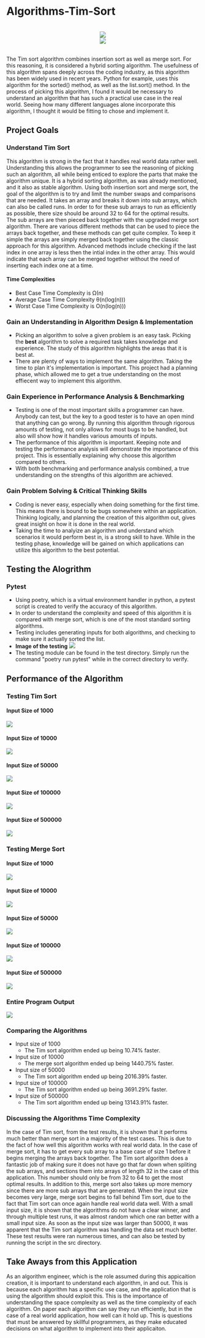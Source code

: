 # Algorithms-Tim-Sort
<div align="center">
  <br>
  <img src="https://github.com/BabyKangaroo117/Frugl-APP/assets/13011373/b5efcc9f-946b-44ee-88cb-0036170282ff">
  <br>
  <a href="https://github.com/justyden/Algorithms-Tim-Sort/graphs/contributors" alt="Contributors">
        <img src="https://img.shields.io/badge/Contributors-1-blue" /></a>
  <br>
  <br>
 </div>

The Tim sort algorithm combines insertion sort as well as merge sort. For this reasoning, it is considered a hybrid sorting algorithm. The usefulness of this algorithm spans deeply across the coding industry, as this algorithm has been widely used in recent years. Python for example, uses this algorithm for the sorted() method, as well as the list.sort() method. In the process of picking this algorithm, I found it would be necessary to understand an algorithm that has such a practical use case in the real world. Seeing how many different languages alone incorporate this algorithm, I thought it would be fitting to chose and implement it.
## Project Goals

### Understand Tim Sort
This algorithm is strong in the fact that it handles real world data rather well. Understanding this allows the programmer to see the reasoning of picking such an algorithm, all while being enticed to explore the parts that make the algorithm unique. It is a hybrid sorting algorithm, as was already mentioned, and it also as stable algorithm. Using both insertion sort and merge sort, the goal of the algorithm is to try and limit the number swaps and comparisons that are needed. It takes an array and breaks it down into sub arrays, which can also be called runs. In order to for these sub arrays to run as efficiently as possible, there size should be around 32 to 64 for the optimal results. The sub arrays are then pieced back together with the upgraded merge sort algorithm. There are various different methods that can be used to piece the arrays back together, and these methods can get quite complex. To keep it simple the arrays are simply merged back together using the classic approach for this algorithm. Advanced methods include checking if the last index in one array is less then the intial index in the other array. This would indicate that each array can be merged together without the need of inserting each index one at a time.

#### Time Complexities
- Best Case Time Complexity is Ω(n)
- Average Case Time Complexity θ(n(log(n)))
- Worst Case Time Complexity is O(n(log(n)))

### Gain an Understanding in Algorithm Design & Implementation
- Picking an algorithm to solve a given problem is an easy task. Picking the __best__ algorithm to solve a required task takes knowledge and experience. The study of this algorithm highlights the areas that it is best at.
- There are plenty of ways to implement the same algorithm. Taking the time to plan it's implementation is important. This project had a planning phase, which allowed me to get a true understanding on the most effiecent way to implement this algorithm.

### Gain Experience in Performance Analysis & Benchmarking
- Testing is one of the most important skills a programmer can have. Anybody can test, but the key to a good tester is to have an open mind that anything can go wrong. By running this algorithm through rigorous amounts of testing, not only allows for most bugs to be handled, but also will show how it handles various amounts of inputs.
- The performance of this algorithm is important. Keeping note and testing the performance analysis will demonstrate the importance of this project. This is essentially explaining why choose this algorithm compared to others.
- With both benchmarking and performance analysis combined, a true understanding on the strengths of this algorithm are achieved.

### Gain Problem Solving & Critical Thinking Skills
- Coding is never easy, especially when doing something for the first time. This means there is bound to be bugs somewhere within an application. Thinking logically, and planning the creation of this algorithm out, gives great insight on how it is done in the real world.
- Taking the time to analyize an algorithm and understand which scenarios it would perform best in, is a strong skill to have. While in the testing phase, knowledge will be gained on which applications can utilize this algorithm to the best potential.

## Testing the Alogrithm
### Pytest
- Using poetry, which is a virtual environment handler in python, a pytest script is created to verify the accuracy of this algorithm.
- In order to understand the complexity and speed of this algorithm it is compared with merge sort, which is one of the most standard sorting algorithms.
- Testing includes generating inputs for both algorithms, and checking to make sure it actually sorted the list.
- __Image of the testing__ <img src="Images/Sorting_Algorithms_Testing.png">
- The testing module can be found in the test directory. Simply run the command "poetry run pytest" while in the correct directory to verify.

## Performance of the Algorithm
### Testing Tim Sort
#### Input Size of 1000
<img src="Images/Sorting_Testing_3.png">

#### Input Size of 10000
<img src="Images/Sorting_Testing_5.png">

#### Input Size of 50000
<img src="Images/Sorting_Testing_7.png">

#### Input Size of 100000
<img src="Images/Sorting_Testing_9.png">

#### Input Size of 500000
<img src="Images/Sorting_Testing_11.png">

### Testing Merge Sort
#### Input Size of 1000 
<img src="Images/Sorting_Testing_2.png">

#### Input Size of 10000
<img src="Images/Sorting_Testing_4.png">

#### Input Size of 50000
<img src="Images/Sorting_Testing_6.png">

#### Input Size of 100000
<img src="Images/Sorting_Testing_8.png">

#### Input Size of 500000
<img src="Images/Sorting_Testing_10.png">

### Entire Program Output
<img src="Images/Sorting_Testing_1.png">

### Comparing the Algorithms
- Input size of 1000
  - The Tim sort algorithm ended up being 10.74% faster.
- Input size of 10000
  - The merge sort algorithm ended up being 1440.75% faster.
- Input size of 50000
  - The Tim sort algorithm ended up being 2016.39% faster.
- Input size of 100000
  - The Tim sort algorithm ended up being 3691.29% faster.
- Input size of 500000
  - The Tim sort algorithm ended up being 13143.91% faster.

### Discussing the Algorithms Time Complexity
In the case of Tim sort, from the test results, it is shown that it performs much better than merge sort in a majority of the test cases. This is due to the fact of how well this algorithm works with real world data. In the case of merge sort, it has to get every sub array to a base case of size 1 before it begins merging the arrays back together. The Tim sort algorithm does a fantastic job of making sure it does not have go that far down when spliting the sub arrays, and sections them into arrays of length 32 in the case of this application. This number should only be from 32 to 64 to get the most optimal results. In addition to this, merge sort also takes up more memory since there are more sub arrays that are generated. When the input size becomes very large, merge sort begins to fall behind Tim sort, due to the fact that Tim sort can once again handle real world data well. With a small input size, it is shown that the algorithms do not have a clear winner, and through multiple test runs, it was almost random which one ran better with a small input size. As soon as the input size was larger than 50000, it was apparent that the Tim sort algorithm was handling the data set much better. These test results were ran numerous times, and can also be tested by running the script in the src directory.

## Take Aways from this Application
As an algorithm engineer, which is the role assumed during this appicaition creation, it is important to understand each algorithm, in and out. This is because each algorithm has a specific use case, and the application that is using the algorithm should exploit this. This is the importance of understanding the space complexity as well as the time complexity of each algorithm. On paper each algorithm can say they run efficiently, but in the case of a real world application, how well can it hold up. This is questions that must be answered by skillful programmers, as they make educated decisions on what algorithm to implement into their applicaiton.
